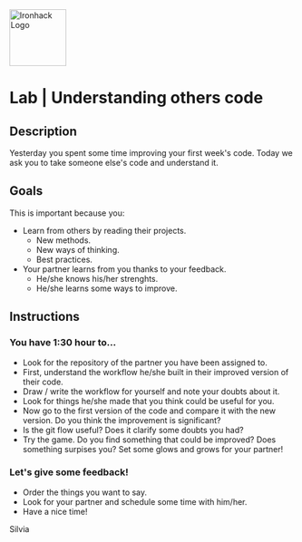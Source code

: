 <img src="https://bit.ly/2VnXWr2" alt="Ironhack Logo" width="100"/>

# Lab | Understanding others code

## Description
Yesterday you spent some time improving your first week's code. Today we ask you to take someone else's code and understand it. 

## Goals
This is important because you:
* Learn from others by reading their projects.
  * New methods.
  * New ways of thinking.
  * Best practices.
* Your partner learns from you thanks to your feedback.
  * He/she knows his/her strenghts.
  * He/she learns some ways to improve.

## Instructions
### You have 1:30 hour to...
* Look for the repository of the partner you have been assigned to.
* First, understand the workflow he/she built in their improved version of their code.
* Draw / write the workflow for yourself and note your doubts about it.
* Look for things he/she made that you think could be useful for you.
* Now go to the first version of the code and compare it with the new version. Do you think the improvement is significant?
* Is the git flow useful? Does it clarify some doubts you had?
* Try the game. Do you find something that could be improved? Does something surpises you? Set some glows and grows for your partner!

### Let's give some feedback!
* Order the things you want to say.
* Look for your partner and schedule some time with him/her.
* Have a nice time!

Silvia